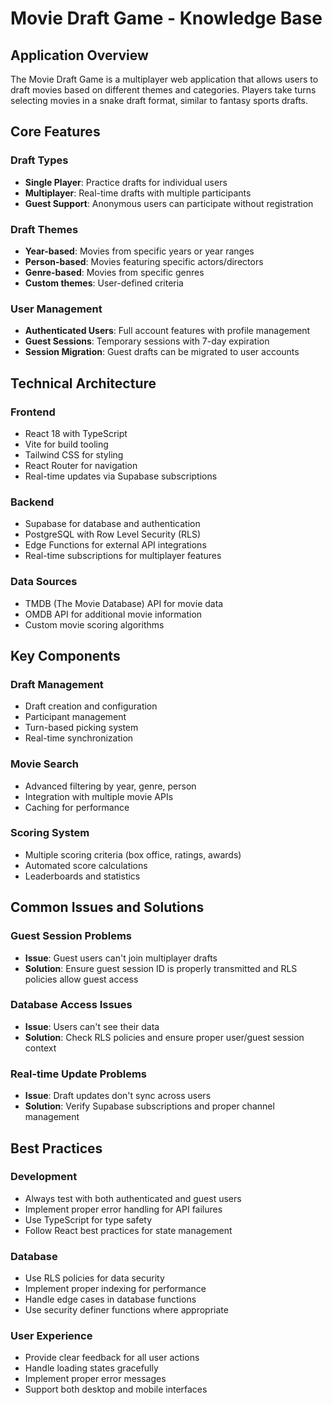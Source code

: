 # Movie Draft Game - Knowledge Base

## Application Overview

The Movie Draft Game is a multiplayer web application that allows users to draft movies based on different themes and categories. Players take turns selecting movies in a snake draft format, similar to fantasy sports drafts.

## Core Features

### Draft Types
- **Single Player**: Practice drafts for individual users
- **Multiplayer**: Real-time drafts with multiple participants
- **Guest Support**: Anonymous users can participate without registration

### Draft Themes
- **Year-based**: Movies from specific years or year ranges
- **Person-based**: Movies featuring specific actors/directors
- **Genre-based**: Movies from specific genres
- **Custom themes**: User-defined criteria

### User Management
- **Authenticated Users**: Full account features with profile management
- **Guest Sessions**: Temporary sessions with 7-day expiration
- **Session Migration**: Guest drafts can be migrated to user accounts

## Technical Architecture

### Frontend
- React 18 with TypeScript
- Vite for build tooling
- Tailwind CSS for styling
- React Router for navigation
- Real-time updates via Supabase subscriptions

### Backend
- Supabase for database and authentication
- PostgreSQL with Row Level Security (RLS)
- Edge Functions for external API integrations
- Real-time subscriptions for multiplayer features

### Data Sources
- TMDB (The Movie Database) API for movie data
- OMDB API for additional movie information
- Custom movie scoring algorithms

## Key Components

### Draft Management
- Draft creation and configuration
- Participant management
- Turn-based picking system
- Real-time synchronization

### Movie Search
- Advanced filtering by year, genre, person
- Integration with multiple movie APIs
- Caching for performance

### Scoring System
- Multiple scoring criteria (box office, ratings, awards)
- Automated score calculations
- Leaderboards and statistics

## Common Issues and Solutions

### Guest Session Problems
- **Issue**: Guest users can't join multiplayer drafts
- **Solution**: Ensure guest session ID is properly transmitted and RLS policies allow guest access

### Database Access Issues
- **Issue**: Users can't see their data
- **Solution**: Check RLS policies and ensure proper user/guest session context

### Real-time Update Problems
- **Issue**: Draft updates don't sync across users
- **Solution**: Verify Supabase subscriptions and proper channel management

## Best Practices

### Development
- Always test with both authenticated and guest users
- Implement proper error handling for API failures
- Use TypeScript for type safety
- Follow React best practices for state management

### Database
- Use RLS policies for data security
- Implement proper indexing for performance
- Handle edge cases in database functions
- Use security definer functions where appropriate

### User Experience
- Provide clear feedback for all user actions
- Handle loading states gracefully
- Implement proper error messages
- Support both desktop and mobile interfaces
